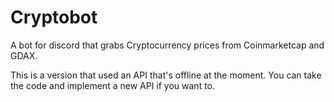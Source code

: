# Cryptobot
A bot for discord that grabs Cryptocurrency prices from Coinmarketcap and GDAX.


This is a version that used an API that's offline at the moment. You can take the code and implement a new API if you want to.
